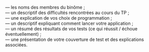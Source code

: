 — les noms des membres du binôme ;  
— un descriptif des difficultés rencontrées au cours du TP ;  
— une explication de vos choix de programmation ;  
— un descriptif expliquant comment lancer votre application ;  
— un résumé des résultats de vos tests (ce qui réussit / échoue éventuellement) ;  
— une présentation de votre couverture de test et des explications associées.  

